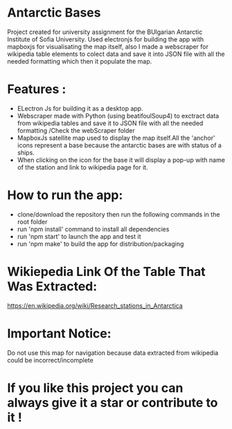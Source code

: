 # Antarctic Bases
Project created for university assignment for the BUlgarian Antarctic Institute of Sofia University.
Used electronjs for building the app with mapboxjs for visualisating the map itself, also I made a webscraper for wikipedia table elements to colect data and save it into JSON file with all the needed formatting which then it  populate the map.

# Features :
- ELectron Js for building it as a desktop app.
- Webscraper made with Python (using beatifoulSoup4) to exctract data from wikipedia tables and save it to JSON file with all the needed formatting /Check the webScraper folder
- MapboxJs satellite map used to display the map itself.All the 'anchor' icons represent a base  because the antarctic bases are with status of a ships.
- When clicking on the icon for the base it will display a pop-up with name of the station and link to wikipedia page for it.


# How to run the app:
- clone/download the repository then run the following commands in the root folder
- run 'npm install' command to install all dependencies
- run 'npm start' to launch the app and test it
- run 'npm make' to build the app for distribution/packaging

# Wikiepedia Link Of the Table That Was Extracted:
https://en.wikipedia.org/wiki/Research_stations_in_Antarctica


# Important Notice:
Do not use this map for navigation because data extracted from wikipedia could be incorrect/incomplete

# If you like this project you can always give it a star or contribute to it !
